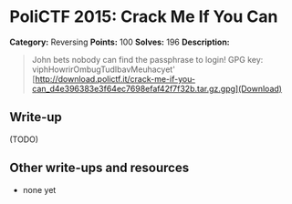 # PoliCTF 2015: Crack Me If You Can

**Category:** Reversing
**Points:** 100
**Solves:** 196
**Description:**

> John bets nobody can find the passphrase to login!
> GPG key: viphHowrirOmbugTudIbavMeuhacyet'
> [http://download.polictf.it/crack-me-if-you-can_d4e396383e3f64ec7698efaf42f7f32b.tar.gz.gpg](Download)

## Write-up

(TODO)

## Other write-ups and resources

* none yet
